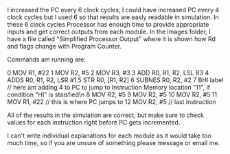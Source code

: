 I increased the PC every 6 clock cycles, I could have increased PC every 4 clock cycles but I used 6 so that results are easly readable in simulation.
In these 6 clock cycles Processor has enough time to provide appropriate inputs and get correct outputs from each module.
In the images folder, I have a file called "Simplified Processor Output" where it is shown how Rd and flags change with Program Counter.

Commands am running are:

0   MOV R1, #22
1   MOV R2, #5
2   MOV R3, #3
3   ADD R0, R1, R2, LSL R3
4   ADDS R0, R1, R2, LSR #1
5   STR R0, [R1, R2]
6   SUBNES R0, R2, #2
7   BHI label   // here am adding 4 to PC to jump to Instruction Memory location "11", if condition "HI" is staisfied\n
8   MOV R2, #5
9   MOV R2, #5
10  MOV R2, #5
11  MOV R1, #22 // this is where PC jumps to
12  MOV R2, #5  // last instruction

All of the results in the simulation are correct, but make sure to check values for each instruction right before PC gets incremented.

I can't write individual explanations for each module as it would take too much time, so if you are unsure of something please message or email me.


